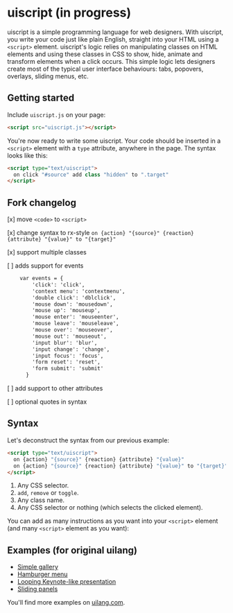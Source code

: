 # uiscript (in progress)

uiscript is a simple programming language for web designers.
With uiscript, you write your code just like plain English, straight into your HTML using a `<script>` element. uiscript's logic relies on manipulating classes on HTML elements and using these classes in CSS to show, hide, animate and transform elements when a click occurs. This simple logic lets designers create most of the typical user interface behaviours: tabs, popovers, overlays, sliding menus, etc.

## Getting started

Include `uiscript.js` on your page:

```html
<script src="uiscript.js"></script>
```
You're now ready to write some uiscript. Your code should be inserted in a `<script>` element with a `type` attribute, anywhere in the page. The syntax looks like this:

```html
<script type="text/uiscript">
  on click "#source" add class "hidden" to ".target"
</script>
```

## Fork changelog

[x] move `<code>` to `<script>`

[x] change syntax to rx-style `on {action} "{source}" {reaction} {attribute} "{value}" to "{target}"`

[x] support multiple classes

[ ] adds support for events

```html
    var events = { 
        'click': 'click', 
        'context menu': 'contextmenu',
        'double click': 'dblclick',
        'mouse down': 'mousedown',
        'mouse up': 'mouseup',
        'mouse enter': 'mouseenter',
        'mouse leave': 'mouseleave',
        'mouse over': 'mouseover',
        'mouse out': 'mouseout',
        'input blur': 'blur',
        'input change': 'change',
        'input focus': 'focus',
        'form reset': 'reset',
        'form submit': 'submit'
      }
```
[ ] add support to other attributes

[ ] optional quotes in syntax

## Syntax

Let's deconstruct the syntax from our previous example:

```html
<script type="text/uiscript">
  on {action} "{source}" {reaction} {attribute} "{value}"
  on {action} "{source}" {reaction} {attribute} "{value}" to "{target}"
</script>
```
1. Any CSS selector.
2. `add`, `remove` or `toggle`.
3. Any class name.
4. Any CSS selector or nothing (which selects the clicked element).

You can add as many instructions as you want into your `<script>` element (and many `<script>` element as you want):

## Examples (for original uilang)

* [Simple gallery](http://demos.uilang.com/gallery/)
* [Hamburger menu](http://demos.uilang.com/hamburger-menu/)
* [Looping Keynote-like presentation](http://demos.uilang.com/keynote/)
* [Sliding panels](http://demos.uilang.com/sliding-panels/)

You'll find more examples on [uilang.com](http://uilang.com).
